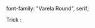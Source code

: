 font-family: "Varela Round", serif;

Trick :

<!-- Percentage = Current Time/Durantion *100 -->

 <!-- CT = Percentage*Duration/100 -->
